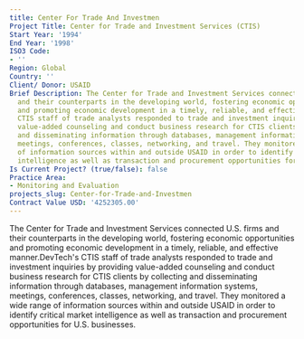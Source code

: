 ```yaml
---
title: Center For Trade And Investmen
Project Title: Center for Trade and Investment Services (CTIS)
Start Year: '1994'
End Year: '1998'
ISO3 Code:
- ''
Region: Global
Country: ''
Client/ Donor: USAID
Brief Description: The Center for Trade and Investment Services connected U.S. firms
  and their counterparts in the developing world, fostering economic opportunities
  and promoting economic development in a timely, reliable, and effective manner.DevTech's
  CTIS staff of trade analysts responded to trade and investment inquiries by providing
  value-added counseling and conduct business research for CTIS clients by collecting
  and disseminating information through databases, management information systems,
  meetings, conferences, classes, networking, and travel. They monitored a wide range
  of information sources within and outside USAID in order to identify critical market
  intelligence as well as transaction and procurement opportunities for U.S. businesses.
Is Current Project? (true/false): false
Practice Area:
- Monitoring and Evaluation
projects_slug: Center-for-Trade-and-Investmen
Contract Value USD: '4252305.00'
---
```


The Center for Trade and Investment Services connected U.S. firms and their counterparts in the developing world, fostering economic opportunities and promoting economic development in a timely, reliable, and effective manner.DevTech's CTIS staff of trade analysts responded to trade and investment inquiries by providing value-added counseling and conduct business research for CTIS clients by collecting and disseminating information through databases, management information systems, meetings, conferences, classes, networking, and travel. They monitored a wide range of information sources within and outside USAID in order to identify critical market intelligence as well as transaction and procurement opportunities for U.S. businesses.